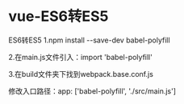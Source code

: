 # vue-ES6转ES5
ES6转ES5
1.npm install --save-dev babel-polyfill

2.在main.js文件引入：import 'babel-polyfill'

3.在build文件夹下找到webpack.base.conf.js

修改入口路径：app: ['babel-polyfill', './src/main.js']

